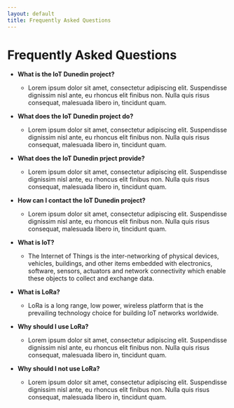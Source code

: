 ```yaml
---
layout: default
title: Frequently Asked Questions
---
```


# Frequently Asked Questions


* **What is the IoT Dunedin project?** 

  + Lorem ipsum dolor sit amet, consectetur adipiscing elit. Suspendisse dignissim nisl ante, eu rhoncus elit finibus non. Nulla quis risus consequat, malesuada libero in, tincidunt quam.
* **What does the IoT Dunedin project do?** 

  + Lorem ipsum dolor sit amet, consectetur adipiscing elit. Suspendisse dignissim nisl ante, eu rhoncus elit finibus non. Nulla quis risus consequat, malesuada libero in, tincidunt quam.
* **What does the IoT Dunedin prject provide?** 

  + Lorem ipsum dolor sit amet, consectetur adipiscing elit. Suspendisse dignissim nisl ante, eu rhoncus elit finibus non. Nulla quis risus consequat, malesuada libero in, tincidunt quam.
* **How can I contact the IoT Dunedin project?** 

  + Lorem ipsum dolor sit amet, consectetur adipiscing elit. Suspendisse dignissim nisl ante, eu rhoncus elit finibus non. Nulla quis risus consequat, malesuada libero in, tincidunt quam.
* **What is IoT?** 

  + The Internet of Things is the inter-networking of physical devices, vehicles, buildings, and other items embedded with electronics, software, sensors, actuators and network connectivity which enable these objects to collect and exchange data.
* **What is LoRa?** 

  + LoRa is a long range, low power, wireless platform that is the prevailing technology choice for building IoT networks worldwide.
* **Why should I use LoRa?** 

  + Lorem ipsum dolor sit amet, consectetur adipiscing elit. Suspendisse dignissim nisl ante, eu rhoncus elit finibus non. Nulla quis risus consequat, malesuada libero in, tincidunt quam.
* **Why should I not use LoRa?** 

  + Lorem ipsum dolor sit amet, consectetur adipiscing elit. Suspendisse dignissim nisl ante, eu rhoncus elit finibus non. Nulla quis risus consequat, malesuada libero in, tincidunt quam.